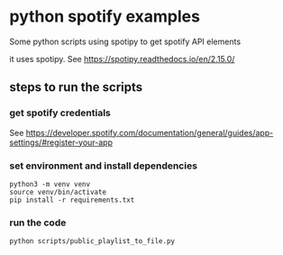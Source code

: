 # python spotify examples

Some python scripts using spotipy to get spotify API elements

it uses spotipy. See https://spotipy.readthedocs.io/en/2.15.0/

## steps to run the scripts

### get spotify credentials

See https://developer.spotify.com/documentation/general/guides/app-settings/#register-your-app

### set environment and install dependencies 

```
python3 -m venv venv
source venv/bin/activate
pip install -r requirements.txt
```
### run the code

```
python scripts/public_playlist_to_file.py 
```
